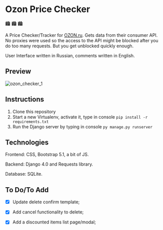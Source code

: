 # Ozon Price Checker

:cityscape: :cityscape: :cityscape:

A Price Checker/Tracker for [OZON.ru](ozon.ru). Gets data from their consumer API. No proxies were used so the access to the API might be blocked after you do too many requests. But you get unblocked quickly enough.

User Interface written in Russian, comments written in English.

## Preview

![ozon_checker_1](https://user-images.githubusercontent.com/86254474/159653407-562ca01a-0a84-4e09-89cc-19566a6480b4.png)

## Instructions

1. Clone this repository
2. Start a new Virtualenv, activate it, type in console `pip install -r requirements.txt`
3. Run the Django server by typing in console `py manage.py runserver`

## Technologies 

Frontend: CSS, Bootstrap 5.1, a bit of JS.

Backend: Django 4.0 and Requests library.

Database: SQLite.

## To Do/To Add

- [x] Update delete confirm template; 

- [x] Add cancel functionality to delete; 

- [x] Add a discounted items list page/modal; 
